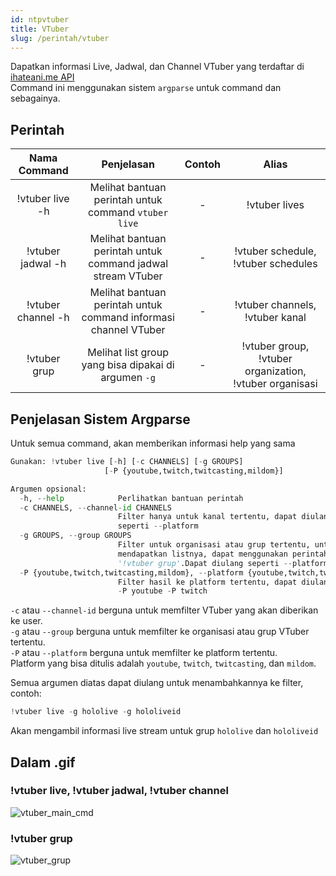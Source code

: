 ```yaml
---
id: ntpvtuber
title: VTuber
slug: /perintah/vtuber
---
```


Dapatkan informasi Live, Jadwal, dan Channel VTuber yang terdaftar di [ihateani.me API](https://api.ihateani.me/v2)<br />
Command ini menggunakan sistem `argparse` untuk command dan sebagainya.

## Perintah

| Nama Command | Penjelasan |  Contoh  | Alias |
|:------------:|:----------:|:--------:|:-----:|
| !vtuber live -h | Melihat bantuan perintah untuk command `vtuber live` | - | !vtuber lives |
| !vtuber jadwal -h | Melihat bantuan perintah untuk command jadwal stream VTuber | - | !vtuber schedule, !vtuber schedules |
| !vtuber channel -h | Melihat bantuan perintah untuk command informasi channel VTuber | - | !vtuber channels, !vtuber kanal |
| !vtuber grup | Melihat list group yang bisa dipakai di argumen `-g` | - | !vtuber group, !vtuber organization, !vtuber organisasi |

## Penjelasan Sistem Argparse

Untuk semua command, akan memberikan informasi help yang sama

```py
Gunakan: !vtuber live [-h] [-c CHANNELS] [-g GROUPS]
                     [-P {youtube,twitch,twitcasting,mildom}]

Argumen opsional:
  -h, --help            Perlihatkan bantuan perintah
  -c CHANNELS, --channel-id CHANNELS
                        Filter hanya untuk kanal tertentu, dapat diulang
                        seperti --platform
  -g GROUPS, --group GROUPS
                        Filter untuk organisasi atau grup tertentu, untuk
                        mendapatkan listnya, dapat menggunakan perintah
                        '!vtuber grup'.Dapat diulang seperti --platform
  -P {youtube,twitch,twitcasting,mildom}, --platform {youtube,twitch,twitcasting,mildom}
                        Filter hasil ke platform tertentu, dapat diulang. Ex:
                        -P youtube -P twitch
```

`-c` atau `--channel-id` berguna untuk memfilter VTuber yang akan diberikan ke user.<br />
`-g` atau `--group` berguna untuk memfilter ke organisasi atau grup VTuber tertentu.<br />
`-P` atau `--platform` berguna untuk memfilter ke platform tertentu.<br />
Platform yang bisa ditulis adalah `youtube`, `twitch`, `twitcasting`, dan `mildom`.

Semua argumen diatas dapat diulang untuk menambahkannya ke filter, contoh:
```py
!vtuber live -g hololive -g hololiveid
```

Akan mengambil informasi live stream untuk grup `hololive` dan `hololiveid`

## Dalam .gif

### !vtuber live, !vtuber jadwal, !vtuber channel

![vtuber_main_cmd](https://p.ihateani.me/bhhpgdjq.gif)

### !vtuber grup

![vtuber_grup](https://p.ihateani.me/uqralvia.gif)